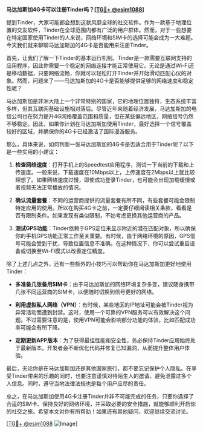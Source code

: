 **马达加斯加4G卡可以注册Tinder吗？[[TG💪+ @esim1088](https://t.me/s/esim1088)]**

提到Tinder，大家可能都会想到这款风靡全球的社交软件。作为一款基于地理位置的交友软件，Tinder在全球范围内都有广泛的用户群体。然而，对于一些想要在特定国家使用Tinder的人来说，网络环境和SIM卡的选择可能会成为一大难题。今天我们就来聊聊马达加斯加的4G卡是否能用来注册Tinder。

首先，让我们了解一下Tinder的基本运行机制。Tinder是一款需要互联网支持的应用程序，因此你需要一个稳定的网络连接才能正常使用它。无论是通过Wi-Fi还是移动数据，只要网络流畅，你就可以轻松打开Tinder并开始滑动匹配心仪的对象。然而，问题来了——马达加斯加的4G卡是否能够提供足够的网络速度和稳定性呢？

马达加斯加是非洲大陆上一个非常特别的国家，它的地理位置独特，生态系统丰富多样，但其互联网基础设施相对落后。尽管近年来随着经济发展，马达加斯加的电信公司也在努力提升4G网络覆盖范围和质量，但在某些偏远地区，网络信号仍然不够稳定。因此，如果你计划在马达加斯加使用Tinder，最好选择一个信号覆盖较好的区域，并确保你的4G卡已经激活了国际漫游服务。

那么，具体来说，如何判断一张马达加斯加的4G卡是否适合用于Tinder呢？以下是一些实用的小建议：

1. **检查网络速度**：打开手机上的Speedtest应用程序，测试一下当前的下载和上传速度。一般来说，下载速度在10Mbps以上，上传速度在2Mbps以上就比较理想了。如果网络速度过慢，即使成功登录Tinder，也可能会出现加载缓慢或者视频无法正常播放的情况。

2. **确认流量套餐**：不同的运营商提供的流量套餐有所不同，有些套餐可能会限制特定应用的使用。所以在购买4G卡之前，一定要仔细阅读相关条款，看看是否有限制条件。如果发现有类似限制，不妨考虑更换其他运营商的产品。

3. **测试GPS功能**：Tinder依赖于GPS定位来显示附近的潜在匹配对象，所以确保你的手机GPS功能正常工作至关重要。有时候，由于网络环境的原因，GPS信号可能会受到干扰，导致位置信息不准确。在这种情况下，你可以尝试重启设备或切换至Wi-Fi模式以改善定位精度。

除了上述几点之外，还有一些额外的小技巧可以帮助你在马达加斯加更好地使用Tinder：

- **多准备几张备用SIM卡**：由于马达加斯加的网络环境复杂多变，建议随身携带几张不同运营商的SIM卡，以便随时切换到信号更好的网络。
  
- **利用虚拟私人网络（VPN）**：有时候，某些地区的IP地址可能会被Tinder视为异常活动而遭到封禁。这时，使用一个可靠的VPN服务可以有效解决这个问题。不过需要注意的是，使用VPN可能会影响部分功能的体验，比如匹配成功率可能会有所下降。

- **定期更新APP版本**：为了获得最佳性能和安全性，务必保持Tinder应用始终处于最新版本。开发者会不断优化代码并修复已知漏洞，从而提升整体用户体验。

最后，无论你是在马达加斯加还是其他国家旅行，都不要忘记保护个人隐私。在享受Tinder带来的乐趣的同时，也要注意谨慎对待陌生人的邀请，避免泄露过多个人信息。同时，遵守当地法律法规也是每个用户应尽的责任。

总之，在马达加斯加使用4G卡注册Tinder并非不可能完成的任务，只要你选择了合适的SIM卡、保持良好的网络环境，并采取必要的安全措施，就能够顺利开启你的社交之旅。希望本文对你有所帮助！如果还有其他疑问，欢迎继续交流讨论。

[[TG💪+ @esim1088](https://t.me/s/esim1088) ![Image](https://i.postimg.cc/4NQfJmqS/Snipaste-2025-05-13-00-14-12.png)]